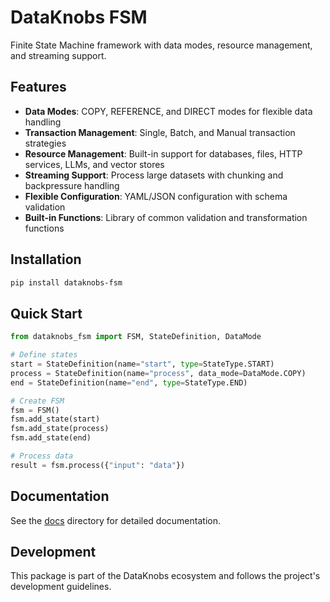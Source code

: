 # DataKnobs FSM

Finite State Machine framework with data modes, resource management, and streaming support.

## Features

- **Data Modes**: COPY, REFERENCE, and DIRECT modes for flexible data handling
- **Transaction Management**: Single, Batch, and Manual transaction strategies
- **Resource Management**: Built-in support for databases, files, HTTP services, LLMs, and vector stores
- **Streaming Support**: Process large datasets with chunking and backpressure handling
- **Flexible Configuration**: YAML/JSON configuration with schema validation
- **Built-in Functions**: Library of common validation and transformation functions

## Installation

```bash
pip install dataknobs-fsm
```

## Quick Start

```python
from dataknobs_fsm import FSM, StateDefinition, DataMode

# Define states
start = StateDefinition(name="start", type=StateType.START)
process = StateDefinition(name="process", data_mode=DataMode.COPY)
end = StateDefinition(name="end", type=StateType.END)

# Create FSM
fsm = FSM()
fsm.add_state(start)
fsm.add_state(process)
fsm.add_state(end)

# Process data
result = fsm.process({"input": "data"})
```

## Documentation

See the [docs](docs/) directory for detailed documentation.

## Development

This package is part of the DataKnobs ecosystem and follows the project's development guidelines.